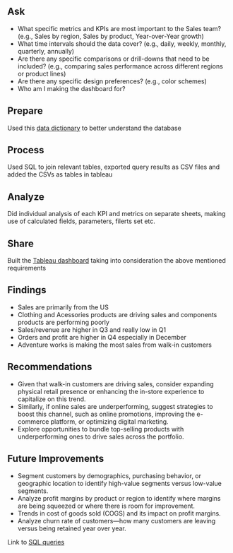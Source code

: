 ## Ask
- What specific metrics and KPIs are most important to the Sales team? (e.g., Sales by region, Sales by product, Year-over-Year growth)
- What time intervals should the data cover? (e.g., daily, weekly, monthly, quarterly, annually)
- Are there any specific comparisons or drill-downs that need to be included? (e.g., comparing sales performance across different regions or product lines)
- Are there any specific design preferences? (e.g., color schemes)
- Who am I making the dashboard for?

## Prepare
Used this [data dictionary](https://learn.microsoft.com/en-us/previous-versions/sql/sql-server-2008/ms124438(v=sql.100)) to better understand the database

## Process
Used SQL to join relevant tables, exported query results as CSV files and added the CSVs as tables in tableau

## Analyze
Did individual analysis of each KPI and metrics on separate sheets, making use of calculated fields, parameters, filerts set etc.

## Share
Built the [Tableau dashboard](https://public.tableau.com/app/profile/triumph.ogeh/viz/AdventureworksSalesDashboard_17240278049000/SalesDashboard) taking into consideration the above mentioned requirements

## Findings
- Sales are primarily from the US
- Clothing and Acessories products are driving sales and components products are performing poorly
- Sales/revenue are higher in Q3 and really low in Q1
- Orders and profit are higher in Q4 especially in December
- Adventure works is making the most sales from walk-in customers

## Recommendations
- Given that walk-in customers are driving sales, consider expanding physical retail presence or enhancing the in-store experience to capitalize on this trend.
- Similarly, if online sales are underperforming, suggest strategies to boost this channel, such as online promotions, improving the e-commerce platform, or optimizing digital marketing.
- Explore opportunities to bundle top-selling products with underperforming ones to drive sales across the portfolio.

## Future Improvements
- Segment customers by demographics, purchasing behavior, or geographic location to identify high-value segments versus low-value segments.
- Analyze  profit margins by product or region to identify where margins are being squeezed or where there is room for improvement.
- Trends in cost of goods sold (COGS) and its impact on profit margins.
- Analyze churn rate of customers—how many customers are leaving versus being retained year over year.

Link to  [SQL queries](https://docs.google.com/spreadsheets/d/1h9FumFlU0jtLFubw4w21SwxUbKFleZ_kR7vk1DhAJFQ/edit?usp=sharing)
